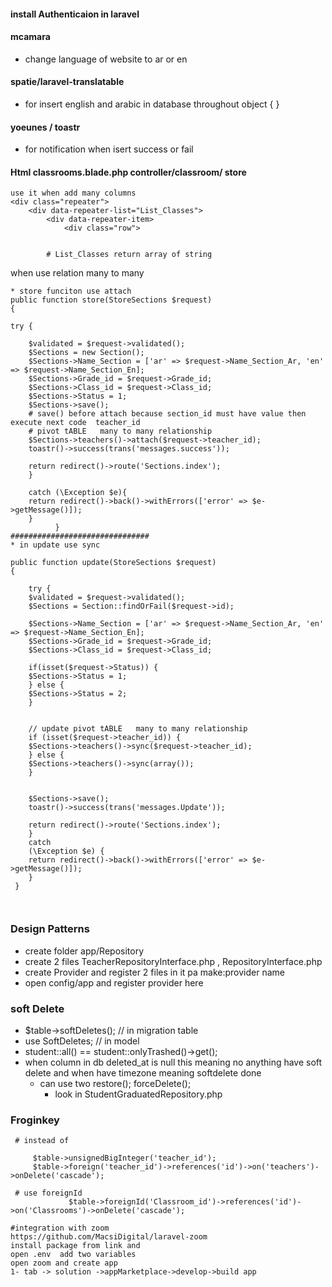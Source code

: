 #### install Authenticaion in laravel

#### mcamara

* change language of website to ar or en

#### spatie/laravel-translatable

* for insert english and arabic in database throughout object { }

#### yoeunes / toastr

* for notification when isert success or fail
#### Html   classrooms.blade.php   controller/classroom/ store
```angular2html
use it when add many columns
<div class="repeater">
    <div data-repeater-list="List_Classes">
        <div data-repeater-item>
            <div class="row">

        
        # List_Classes return array of string
```
when use relation many to many
```angular2html
* store funciton use attach
public function store(StoreSections $request)
{

try {

    $validated = $request->validated();
    $Sections = new Section();
    $Sections->Name_Section = ['ar' => $request->Name_Section_Ar, 'en' => $request->Name_Section_En];
    $Sections->Grade_id = $request->Grade_id;
    $Sections->Class_id = $request->Class_id;
    $Sections->Status = 1;
    $Sections->save();
    # save() before attach because section_id must have value then execute next code  teacher_id
    # pivot tABLE   many to many relationship
    $Sections->teachers()->attach($request->teacher_id);
    toastr()->success(trans('messages.success'));
    
    return redirect()->route('Sections.index');
    }
    
    catch (\Exception $e){
    return redirect()->back()->withErrors(['error' => $e->getMessage()]);
    }
          }
###############################
* in update use sync

public function update(StoreSections $request)
{
    
    try {
    $validated = $request->validated();
    $Sections = Section::findOrFail($request->id);
    
    $Sections->Name_Section = ['ar' => $request->Name_Section_Ar, 'en' => $request->Name_Section_En];
    $Sections->Grade_id = $request->Grade_id;
    $Sections->Class_id = $request->Class_id;
    
    if(isset($request->Status)) {
    $Sections->Status = 1;
    } else {
    $Sections->Status = 2;
    }
    
    
    // update pivot tABLE   many to many relationship
    if (isset($request->teacher_id)) {
    $Sections->teachers()->sync($request->teacher_id);
    } else {
    $Sections->teachers()->sync(array());
    }
    
    
    $Sections->save();
    toastr()->success(trans('messages.Update'));
    
    return redirect()->route('Sections.index');
    }
    catch
    (\Exception $e) {
    return redirect()->back()->withErrors(['error' => $e->getMessage()]);
    }
 }



```
### Design Patterns
* create folder app/Repository
* create 2 files      TeacherRepositoryInterface.php , RepositoryInterface.php
* create Provider and register 2 files in it    pa make:provider name
* open config/app  and register provider here


### soft Delete
* $table->softDeletes();   // in migration table
* use SoftDeletes;         // in model
* student::all()  == student::onlyTrashed()->get();
* when column in db  deleted_at is null  this meaning no anything have soft delete and when have timezone meaning softdelete done 
  * can use two   restore();   forceDelete();
    * look in StudentGraduatedRepository.php


### Froginkey
   ```
    # instead of
    
        $table->unsignedBigInteger('teacher_id');
        $table->foreign('teacher_id')->references('id')->on('teachers')->onDelete('cascade');
    
    # use foreignId
                $table->foreignId('Classroom_id')->references('id')->on('Classrooms')->onDelete('cascade');

   ```

```
#integration with zoom
https://github.com/MacsiDigital/laravel-zoom
install package from link and
open .env  add two variables
open zoom and create app 
1- tab -> solution ->appMarketplace->develop->build app
```
